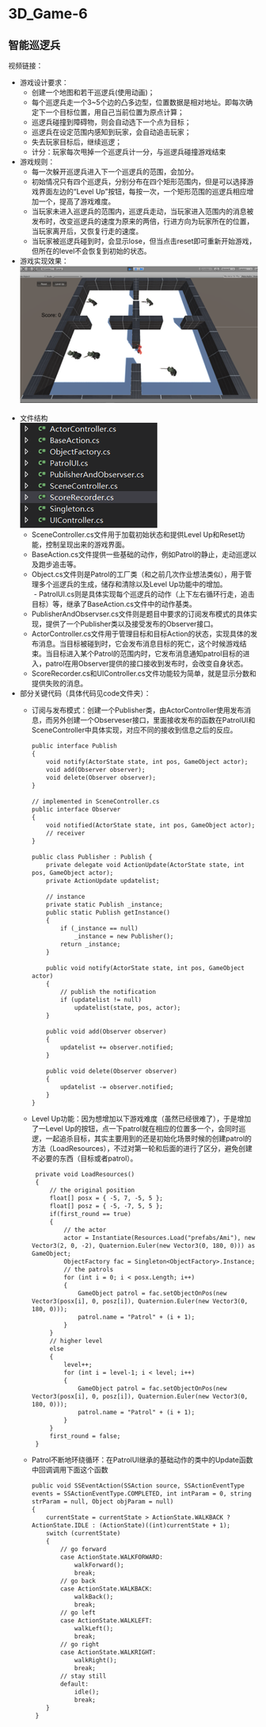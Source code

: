 # 3D_Game-6  
## 智能巡逻兵  
视频链接：  
- 游戏设计要求：  
  - 创建一个地图和若干巡逻兵(使用动画)；  
  - 每个巡逻兵走一个3~5个边的凸多边型，位置数据是相对地址。即每次确定下一个目标位置，用自己当前位置为原点计算；  
  - 巡逻兵碰撞到障碍物，则会自动选下一个点为目标；  
  - 巡逻兵在设定范围内感知到玩家，会自动追击玩家；  
  - 失去玩家目标后，继续巡逻；  
  - 计分：玩家每次甩掉一个巡逻兵计一分，与巡逻兵碰撞游戏结束  
- 游戏规则：  
  - 每一次躲开巡逻兵进入下一个巡逻兵的范围，会加分。  
  - 初始情况只有四个巡逻兵，分别分布在四个矩形范围内，但是可以选择游戏界面左边的“Level Up”按钮，每按一次，一个矩形范围的巡逻兵相应增加一个，提高了游戏难度。  
  - 当玩家未进入巡逻兵的范围内，巡逻兵走动，当玩家进入范围内的消息被发布时，改变巡逻兵的速度为原来的两倍，行进方向为玩家所在的位置，当玩家离开后，又恢复行走的速度。
  - 当玩家被巡逻兵碰到时，会显示lose，但当点击reset即可重新开始游戏，但所在的level不会恢复到初始的状态。  
- 游戏实现效果：    
![avatar](https://github.com/MockingT/3D_Game-6/blob/master/pictures/result.png)  
- 文件结构  
![avatar](https://github.com/MockingT/3D_Game-6/blob/master/pictures/struct.png)  
  - SceneController.cs文件用于加载初始状态和提供Level Up和Reset功能，控制呈现出来的游戏界面。  
  - BaseAction.cs文件提供一些基础的动作，例如Patrol的静止，走动巡逻以及跑步追击等。  
  - Object.cs文件则是Patrol的工厂类（和之前几次作业想法类似），用于管理多个巡逻兵的生成，储存和清除以及Level Up功能中的增加。  
  - PatrolUI.cs则是具体实现每个巡逻兵的动作（上下左右循环行走，追击目标）等，继承了BaseAction.cs文件中的动作基类。  
  - PublisherAndObservser.cs文件则是题目中要求的订阅发布模式的具体实现，提供了一个Publisher类以及接受发布的Observer接口。  
  - ActorController.cs文件用于管理目标和目标Action的状态，实现具体的发布消息。当目标被碰到时，它会发布消息目标的死亡，这个时候游戏结束。当目标进入某个Patrol的范围内时，它发布消息通知patrol目标的进入，patrol在用Observer提供的接口接收到发布时，会改变自身状态。  
  - ScoreRecorder.cs和UIController.cs文件功能较为简单，就是显示分数和提供失败的消息。  
- 部分关键代码（具体代码见code文件夹）：  
  - 订阅与发布模式：创建一个Publisher类，由ActorController使用发布消息，而另外创建一个Observeser接口，里面接收发布的函数在PatrolUI和SceneController中具体实现，对应不同的接收到信息之后的反应。  
  
  
        public interface Publish
        {
            void notify(ActorState state, int pos, GameObject actor);
            void add(Observer observer);
            void delete(Observer observer);
        }

        // implemented in SceneController.cs
        public interface Observer
        {
            void notified(ActorState state, int pos, GameObject actor);
            // receiver
        }

        public class Publisher : Publish {
            private delegate void ActionUpdate(ActorState state, int pos, GameObject actor);
            private ActionUpdate updatelist;

            // instance
            private static Publish _instance;
            public static Publish getInstance()
            {
                if (_instance == null)
                    _instance = new Publisher();
                return _instance;
            }

            public void notify(ActorState state, int pos, GameObject actor)
            {
                // publish the notification
                if (updatelist != null)
                    updatelist(state, pos, actor);
            }

            public void add(Observer observer)
            {
                updatelist += observer.notified;
            }

            public void delete(Observer observer)
            {
                updatelist -= observer.notified;
            }
        }  
          
          
   - Level Up功能：因为想增加以下游戏难度（虽然已经很难了），于是增加了一Level Up的按钮，点一下patrol就在相应的位置多一个，会同时巡逻，一起追杀目标，其实主要用到的还是初始化场景时候的创建patrol的方法（LoadResources），不过对第一轮和后面的进行了区分，避免创建不必要的东西（目标或者patrol）。  
  
          private void LoadResources()
          {
              // the original position
              float[] posx = { -5, 7, -5, 5 };
              float[] posz = { -5, -7, 5, 5 };
              if(first_round == true)
              {
                  // the actor
                  actor = Instantiate(Resources.Load("prefabs/Ami"), new Vector3(2, 0, -2), Quaternion.Euler(new Vector3(0, 180, 0))) as GameObject;
                  ObjectFactory fac = Singleton<ObjectFactory>.Instance;
                  // the patrols
                  for (int i = 0; i < posx.Length; i++)
                  {
                      GameObject patrol = fac.setObjectOnPos(new Vector3(posx[i], 0, posz[i]), Quaternion.Euler(new Vector3(0, 180, 0)));
                      patrol.name = "Patrol" + (i + 1);
                  }
              }
              // higher level
              else
              {
                  level++;
                  for (int i = level-1; i < level; i++)
                  {
                      GameObject patrol = fac.setObjectOnPos(new Vector3(posx[i], 0, posz[i]), Quaternion.Euler(new Vector3(0, 180, 0)));
                      patrol.name = "Patrol" + (i + 1);
                  }
              }
              first_round = false;
          }  
          
          
    - Patrol不断地环绕循环：在PatrolUI继承的基础动作的类中的Update函数中回调调用下面这个函数  
  
          public void SSEventAction(SSAction source, SSActionEventType events = SSActionEventType.COMPLETED, int intParam = 0, string strParam = null, Object objParam = null)
          {
              currentState = currentState > ActionState.WALKBACK ? ActionState.IDLE : (ActionState)((int)currentState + 1);
              switch (currentState)
              {
                  // go forward
                  case ActionState.WALKFORWARD:
                      walkForward();
                      break;
                  // go back
                  case ActionState.WALKBACK:
                      walkBack();
                      break;
                  // go left
                  case ActionState.WALKLEFT:
                      walkLeft();
                      break;
                  // go right
                  case ActionState.WALKRIGHT:
                      walkRight();
                      break;
                  // stay still
                  default:
                      idle();
                      break;
              }
           }
